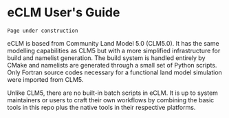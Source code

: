 # eCLM User's Guide

```{warning}
Page under construction
```

eCLM is based from Community Land Model 5.0 (CLM5.0). It has the same modelling capabilities as CLM5 but with a more simplified infrastructure for build and namelist generation. The build system is handled entirely by CMake and namelists are generated through a small set of Python scripts. Only Fortran source codes necessary for a functional land model simulation were imported from CLM5.

Unlike CLM5, there are no built-in batch scripts in eCLM. It is up to system maintainers or users to craft their own workflows by combining the basic tools in this repo plus the native tools in their respective platforms.

```{tableofcontents}
```